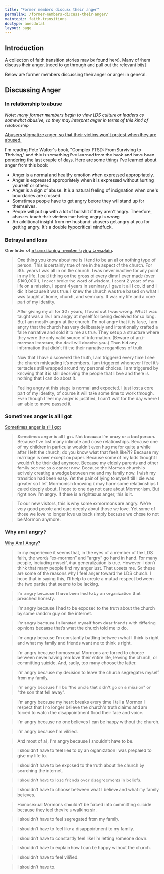 ```yaml
---
title: "Former members discuss their anger"
permalink: /former-members-discuss-their-anger/
maintopic: faith-transitions
doctype: anecdotal
layout: page
---
```


## Introduction

A collection of faith transition stories may be found [here](https://www.reddit.com/r/mormonscholar/comments/9sgdvt/release_of_report_chronicles_and_presentation_on/)).  Many of them discuss their anger. [need to go through and pull out the relevant bits]

Below are former members discussing their anger or anger in general.

## Discussing Anger

### In relationship to abuse

*Note: many former members begin to view LDS culture or leaders as somewhat abusive, so they may interpret anger in terms of this kind of relationship*

[Abusers stigmatize anger, so that their victims won't protest when they are abused.](https://www.reddit.com/r/exmormon/comments/74a9kz/abusers_stigmatize_anger_so_that_their_victims/)

I'm reading Pete Walker's book, "Complex PTSD: From Surviving to Thriving," and this is something I've learned from the book and have been pondering the last couple of days. Here are some things I've learned about anger from this book:

* Anger is a normal and healthy emotion when expressed appropriately.
* Anger is expressed appropriately when it is expressed without hurting yourself or others.
* Anger is a sign of abuse. It is a natural feeling of indignation when one's boundaries are crossed.
* Sometimes people have to get angry before they will stand up for themselves.
* People will put up with a lot of bullshit if they aren't angry. Therefore, abusers teach their victims that being angry is wrong.
* An additional insight from my husband: abusers get angry at you for getting angry. It's a double hypocritical mindfuck.

### Betrayal and loss

One letter of [a transitioning member trying to explain](https://www.reddit.com/r/exmormon/comments/7ia4s7/how_do_i_help_my_super_tbm_wife_understand_why_i/):

> One thing you know about me is I tend to be an all or nothing type of person. This is certainly true of me in the aspect of the church. For 30+ years I was all in on the church. I was never inactive for any point in my life. I paid tithing on the gross of every dime I ever made (over $100,000!), I never broke the word of wisdom, I spent 2 years of my life on a mission, I spent 4 years in seminary. I gave it all I could and I did it because it was true. I knew the church was true based on what I was taught at home, church, and seminary. It was my life and a core part of my identity.

> After giving my all for 30+ years, I found out I was wrong. What I was taught was a lie. I am angry at myself for being deceived for so long. But I am mostly angry at the church. I’m not angry that it is false, I am angry that the church has very deliberately and intentionally crafted a false narrative and sold it to me as true. They set up a structure where they were the only valid source of information. (Beware of anti-mormon literature, the devil will deceive you.) Then hid any information that didn’t fit the their narrative regardless of truth.

> Now that I have discovered the truth, I am triggered every time I see the church misleading it’s members. I am triggered whenever I feel it’s tentacles still wrapped around my personal choices. I am triggered by knowing that it is still deceiving the people that I love and there is nothing that I can do about it.

> Feeling angry at this stage is normal and expected. I just lost a core part of my identity, of course it will take some time to work through. Even though I feel my anger is justified, I can’t wait for the day where I am able to move passed it.

### Sometimes anger is all I got

[Sometimes anger is all I got](https://www.reddit.com/r/exmormon/comments/87g4lt/recent_comments_on_anger_and_coming_across_the/)

> Sometimes anger is all I got. Not because I’m crazy or a bad person. Because I’ve lost many intimate and close relationships. Because one of my children in particular wouldn’t even hug me for quite a while after I left the church; do you know what that feels like?!? Because my marriage is over except on paper. Because some of my kids thought I wouldn’t be their dad anymore. Because my elderly parents and other family see me as a cancer now. Because the Mormon church is actively creating a wedge between me and my family now. I wish my transition had been easy. Yet the pain of lying to myself till I die was greater so I left Mormonism knowing it may harm some relationships I cared deeply about. I hope to one day not care about Mormonism. But right now I’m angry. If there is a righteous anger, this is it.

> To our new visitors, this is why some exmormons are angry. We’re very good people and care deeply about those we love. Yet some of those we love no longer love us back simply because we chose to not be Mormon anymore.

### Why am I angry?

[Why Am I Angry?](https://www.reddit.com/r/exmormon/comments/3e5gt9/why_am_i_angry/)

> In my experience it seems that, in the eyes of a member of the LDS faith, the words “ex-mormon” and “angry” go hand in hand. For many people, including myself, that generalization is true. However, I don’t think that many people find my anger just. That upsets me. So these are some of the reasons why I feel anger toward the LDS church. I hope that in saying this, I’ll help to create a mutual respect between the two parties that seems to be lacking.

> I’m angry because I have been lied to by an organization that preached honesty. 

> I’m angry because I had to be exposed to the truth about the church by some random guy on the internet.

> I’m angry because I alienated myself from dear friends with differing opinions because that’s what the church told me to do.

> I’m angry because I’m constantly battling between what I think is right and what my family and friends want me to think is right.

> I'm angry because homosexual Mormons are forced to choose between never having real love their entire life, leaving the church, or committing suicide. And, sadly, too many choose the latter. 

> I'm angry because my decision to leave the church segregates myself from my family. 

> I'm angry because I'll be "the uncle that didn't go on a mission" or "the son that fell away". 

> I'm angry because my heart breaks every time I tell a Mormon I respect that I no longer believe the church's truth claims and am forced to watch the disappointment flood their face and voice. 

> I'm angry because no one believes I can be happy without the church. 

> I'm angry because I'm vilified.

> And most of all, I'm angry because I shouldn’t have to be. 

> I shouldn’t have to feel lied to by an organization I was prepared to give my life to.

> I shouldn’t have to be exposed to the truth about the church by searching the internet.

> I shouldn’t have to lose friends over disagreements in beliefs.

> I shouldn’t have to choose between what I believe and what my family believes.

> Homosexual Mormons shouldn’t be forced into committing suicide because they feel they’re a walking sin.

> I shouldn’t have to feel segregated from my family.

> I shouldn’t have to feel like a disappointment to my family.

> I shouldn’t have to constantly feel like I’m letting someone down.

> I shouldn’t have to explain how I can be happy without the church.

> I shouldn’t have to feel vilified.

> I shouldn’t have to.  
